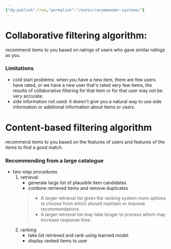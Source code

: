 ```yaml
---
{"dg-publish":true,"permalink":"/notes/recommender-systems/"}
---
```


# Collaborative filtering algorithm:
recommend items to you based on ratings of users who gave similar ratings as you.

### Limitations
- cold start problems:
	when you have a new item, there are few users have rated, or we have a new user that's rated very few items, the results of collaborative filtering for that item or for that user may not be very accurate. 
- side information not used:
	it doesn't give you a natural way to use side information or additional information about items or users.

# Content-based filtering algorithm 
recommend items to you based on the features of users and features of the items to find a good match. 

### Recommending from a large catalogue
- two-step procedures
	1. retrieval:
		- generate large list of plausible item candidates
		- combine retrieved items and remove duplicates
		> - A larger retrieval list gives the ranking system more options to choose from which should maintain or improve recommendations. 
		> - A larger retrieval list may take longer to process which may increase response time.
	2. ranking
		- take list retrieved and rank using learned model
		- display ranked items to user
